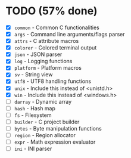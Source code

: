 # TODO (57% done)
- [X] `common`   - Common C functionalities
- [X] `args`     - Command line arguments/flags parser
- [X] `attrs`    - C attribute macros
- [X] `colorer`  - Colored terminal output
- [X] `json`     - JSON parser
- [X] `log`      - Logging functions
- [X] `platform` - Platform macros
- [X] `sv`       - String view
- [X] `utf8`     - UTF8 handling functions
- [X] `unix`     - Include this instead of <unistd.h>
- [X] `win`      - Include this instead of <windows.h>
- [ ] `darray`   - Dynamic array
- [ ] `hash`     - Hash map
- [ ] `fs`       - Filesystem
- [ ] `builder`  - C project builder
- [ ] `bytes`    - Byte manipulation functions
- [ ] `region`   - Region allocator
- [ ] `expr`     - Math expression evaluator
- [ ] `ini`      - INI parser

